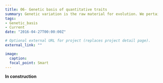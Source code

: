 ```yaml
---
title: 06- Genetic basis of quantitative traits
summary: Genetic variation is the raw material for evolution. We pertain to identify, using GWAS and the Drosophila Reference Genetic Panel (DGRP), the genetic basis of various quantitative traits (e.g. phenotypic plasticity, insecticide resistance).
tags:
- Genetic_basis
- Current
date: "2016-04-27T00:00:00Z"

# Optional external URL for project (replaces project detail page).
external_link: ""

image:
  caption:
  focal_point: Smart
---
```


<b>In construction</b>


